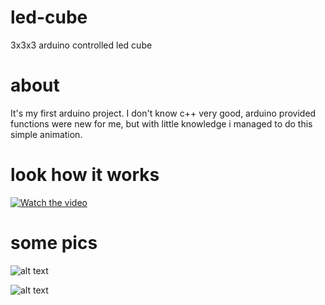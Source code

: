 # led-cube
3x3x3 arduino controlled led cube

# about
It's my first arduino project. I don't know c++ very good, arduino provided functions were new for me, but with little knowledge i managed to do this simple animation. 

# look how it works
[![Watch the video]()](https://youtu.be/JlLmXzmDoW4)

# some pics

![alt text](https://i.imgur.com/M93Ng4M.jpg)

![alt text](https://i.imgur.com/uxW5gVB.jpg)
